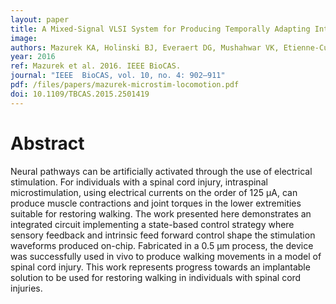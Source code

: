 ```yaml
---
layout: paper
title: A Mixed-Signal VLSI System for Producing Temporally Adapting Intraspinal Microstimulation Patterns for Locomotion
image:
authors: Mazurek KA, Holinski BJ, Everaert DG, Mushahwar VK, Etienne-Cummings R.
year: 2016
ref: Mazurek et al. 2016. IEEE BioCAS.
journal: "IEEE  BioCAS, vol. 10, no. 4: 902–911"
pdf: /files/papers/mazurek-microstim-locomotion.pdf
doi: 10.1109/TBCAS.2015.2501419
---
```


# Abstract
Neural pathways can be artificially activated through the use of electrical stimulation. For individuals with a spinal cord injury, intraspinal microstimulation, using electrical currents on the order of 125 μA, can produce muscle contractions and joint torques in the lower extremities suitable for restoring walking. The work presented here demonstrates an integrated circuit implementing a state-based control strategy where sensory feedback and intrinsic feed forward control shape the stimulation waveforms produced on-chip. Fabricated in a 0.5 μm process, the device was successfully used in vivo to produce walking movements in a model of spinal cord injury. This work represents progress towards an implantable solution to be used for restoring walking in individuals with spinal cord injuries.
